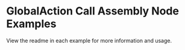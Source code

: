 # GlobalAction Call Assembly Node Examples 

View the readme in each example for more information and usage.

